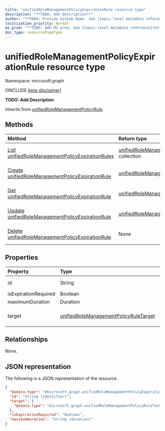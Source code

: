 ```yaml
---
title: "unifiedRoleManagementPolicyExpirationRule resource type"
description: "**TODO: Add Description**"
author: "**TODO: Provide Github Name. See [topic-level metadata reference](https://msgo.azurewebsites.net/add/document/guidelines/metadata.html#topic-level-metadata)**"
localization_priority: Normal
ms.prod: "**TODO: Add MS prod. See [topic-level metadata reference](https://msgo.azurewebsites.net/add/document/guidelines/metadata.html#topic-level-metadata)**"
doc_type: resourcePageType
---
```


# unifiedRoleManagementPolicyExpirationRule resource type

Namespace: microsoft.graph

[!INCLUDE [beta-disclaimer](../../includes/beta-disclaimer.md)]

**TODO: Add Description**


Inherits from [unifiedRoleManagementPolicyRule](../resources/unifiedrolemanagementpolicyrule.md).

## Methods
|Method|Return type|Description|
|:---|:---|:---|
|[List unifiedRoleManagementPolicyExpirationRules](../api/unifiedrolemanagementpolicyexpirationrule-list.md)|[unifiedRoleManagementPolicyExpirationRule](../resources/unifiedrolemanagementpolicyexpirationrule.md) collection|Get a list of the [unifiedRoleManagementPolicyExpirationRule](../resources/unifiedrolemanagementpolicyexpirationrule.md) objects and their properties.|
|[Create unifiedRoleManagementPolicyExpirationRule](../api/unifiedrolemanagementpolicyexpirationrule-create.md)|[unifiedRoleManagementPolicyExpirationRule](../resources/unifiedrolemanagementpolicyexpirationrule.md)|Create a new [unifiedRoleManagementPolicyExpirationRule](../resources/unifiedrolemanagementpolicyexpirationrule.md) object.|
|[Get unifiedRoleManagementPolicyExpirationRule](../api/unifiedrolemanagementpolicyexpirationrule-get.md)|[unifiedRoleManagementPolicyExpirationRule](../resources/unifiedrolemanagementpolicyexpirationrule.md)|Read the properties and relationships of an [unifiedRoleManagementPolicyExpirationRule](../resources/unifiedrolemanagementpolicyexpirationrule.md) object.|
|[Update unifiedRoleManagementPolicyExpirationRule](../api/unifiedrolemanagementpolicyexpirationrule-update.md)|[unifiedRoleManagementPolicyExpirationRule](../resources/unifiedrolemanagementpolicyexpirationrule.md)|Update the properties of an [unifiedRoleManagementPolicyExpirationRule](../resources/unifiedrolemanagementpolicyexpirationrule.md) object.|
|[Delete unifiedRoleManagementPolicyExpirationRule](../api/unifiedrolemanagementpolicyexpirationrule-delete.md)|None|Deletes an [unifiedRoleManagementPolicyExpirationRule](../resources/unifiedrolemanagementpolicyexpirationrule.md) object.|

## Properties
|Property|Type|Description|
|:---|:---|:---|
|id|String|**TODO: Add Description** Inherited from [entity](../resources/entity.md)|
|isExpirationRequired|Boolean|**TODO: Add Description**|
|maximumDuration|Duration|**TODO: Add Description**|
|target|[unifiedRoleManagementPolicyRuleTarget](../resources/unifiedrolemanagementpolicyruletarget.md)|**TODO: Add Description** Inherited from [unifiedRoleManagementPolicyRule](../resources/unifiedrolemanagementpolicyrule.md)|

## Relationships
None.

## JSON representation
The following is a JSON representation of the resource.
<!-- {
  "blockType": "resource",
  "keyProperty": "id",
  "@odata.type": "microsoft.graph.unifiedRoleManagementPolicyExpirationRule",
  "baseType": "microsoft.graph.unifiedRoleManagementPolicyRule",
  "openType": false
}
-->
``` json
{
  "@odata.type": "#microsoft.graph.unifiedRoleManagementPolicyExpirationRule",
  "id": "String (identifier)",
  "target": {
    "@odata.type": "microsoft.graph.unifiedRoleManagementPolicyRuleTarget"
  },
  "isExpirationRequired": "Boolean",
  "maximumDuration": "String (duration)"
}
```

